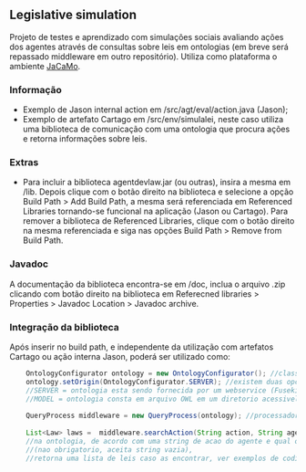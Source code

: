 ## Legislative simulation

Projeto de testes e aprendizado com simulações sociais avaliando ações dos agentes através de consultas sobre leis em ontologias (em breve será repassado middleware em outro repositório). Utiliza como plataforma o ambiente [JaCaMo](http://jacamo.sourceforge.net).


### Informação

- Exemplo de Jason internal action em /src/agt/eval/action.java (Jason);
- Exemplo de artefato Cartago em /src/env/simulalei, neste caso utiliza uma biblioteca de comunicação com uma ontologia que procura ações e retorna informações sobre leis. 

### Extras

- Para incluir a biblioteca agentdevlaw.jar (ou outras), insira a mesma em /lib. Depois clique com o botão direito na biblioteca e selecione a opção Build Path > Add Build Path, a mesma será referenciada em Referenced Libraries tornando-se funcional na aplicação (Jason ou Cartago). Para remover a biblioteca de Referenced Libraries, clique com o botão direito na mesma referenciada e siga nas opções Build Path > Remove from Build Path.

### Javadoc
A documentação da biblioteca encontra-se em /doc, inclua o arquivo .zip clicando com botão direito na biblioteca em Referecned libraries > Properties > Javadoc Location > Javadoc archive.

### Integração da biblioteca
Após inserir no build path, e independente da utilização com artefatos Cartago ou ação interna Jason, poderá ser utilizado como:
```java
    OntologyConfigurator ontology = new OntologyConfigurator(); //classe de configuracao para com a ontologia
    ontology.setOrigin(OntologyConfigurator.SERVER); //existem duas opcoes da origem da ontologia, 
    //SERVER = ontologia esta sendo fornecida por um webservice (Fuseki), 
    //MODEL = ontologia consta em arquivo OWL em um diretorio acessivel pela simulacao (ver config.properties)
		
    QueryProcess middleware = new QueryProcess(ontology); //processador de consultas
		
    List<Law> laws =  middleware.searchAction(String action, String agentRole); //realiza a busca de leis 
    //na ontologia, de acordo com uma string de acao do agente e qual o seu papel na sociedade em simulacao 
    //(nao obrigatorio, aceita string vazia), 
    //retorna uma lista de leis caso as encontrar, ver exemplos de codigo neste projeto
```


